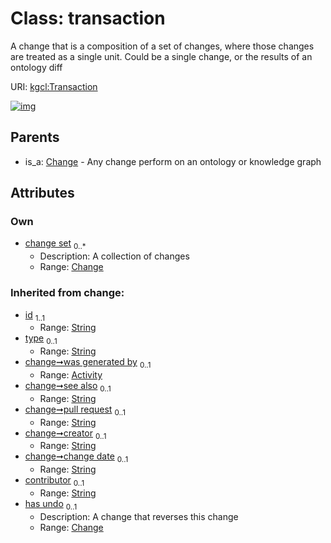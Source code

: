 
# Class: transaction


A change that is a composition of a set of changes, where those changes are treated as a single unit. Could be a single change, or the results of an ontology diff

URI: [kgcl:Transaction](http://w3id.org/kgcl_schema/Transaction)


[![img](https://yuml.me/diagram/nofunky;dir:TB/class/[Change]<change%20set%200..*-++[Transaction&#124;id(i):string;type(i):string%20%3F;see_also(i):string%20%3F;pull_request(i):string%20%3F;creator(i):string%20%3F;change_date(i):string%20%3F;contributor(i):string%20%3F],[Change]^-[Transaction],[Change],[Activity])](https://yuml.me/diagram/nofunky;dir:TB/class/[Change]<change%20set%200..*-++[Transaction&#124;id(i):string;type(i):string%20%3F;see_also(i):string%20%3F;pull_request(i):string%20%3F;creator(i):string%20%3F;change_date(i):string%20%3F;contributor(i):string%20%3F],[Change]^-[Transaction],[Change],[Activity])

## Parents

 *  is_a: [Change](Change.md) - Any change perform on an ontology or knowledge graph

## Attributes


### Own

 * [change set](change_set.md)  <sub>0..\*</sub>
     * Description: A collection of changes
     * Range: [Change](Change.md)

### Inherited from change:

 * [id](id.md)  <sub>1..1</sub>
     * Range: [String](types/String.md)
 * [type](type.md)  <sub>0..1</sub>
     * Range: [String](types/String.md)
 * [change➞was generated by](change_was_generated_by.md)  <sub>0..1</sub>
     * Range: [Activity](Activity.md)
 * [change➞see also](change_see_also.md)  <sub>0..1</sub>
     * Range: [String](types/String.md)
 * [change➞pull request](change_pull_request.md)  <sub>0..1</sub>
     * Range: [String](types/String.md)
 * [change➞creator](change_creator.md)  <sub>0..1</sub>
     * Range: [String](types/String.md)
 * [change➞change date](change_change_date.md)  <sub>0..1</sub>
     * Range: [String](types/String.md)
 * [contributor](contributor.md)  <sub>0..1</sub>
     * Range: [String](types/String.md)
 * [has undo](has_undo.md)  <sub>0..1</sub>
     * Description: A change that reverses this change
     * Range: [Change](Change.md)
